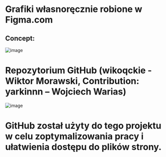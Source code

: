 # Grafiki własnoręcznie robione w Figma.com

## Concept:

![image](https://github.com/user-attachments/assets/14d1546d-904f-4b55-92c5-957a75b4eb4c)

 
# Repozytorium GitHub (wikoqckie  - Wiktor Morawski, Contribution: yarkinnn – Wojciech Warias) 

![image](https://github.com/user-attachments/assets/3ba8e0cd-b867-4e45-827e-942d7aa77e68)

# GitHub został użyty do tego projektu w celu zoptymalizowania pracy i ułatwienia dostępu do plików strony.
